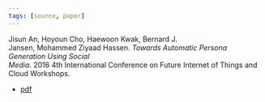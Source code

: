 ```yaml
---
tags: [source, paper]
---
```


Jisun An, Hoyoun Cho, Haewoon Kwak, Bernard J.  
Jansen, Mohammed Ziyaad Hassen. _Towards Automatic Persona Generation Using Social  
Media_. 2016 4th International Conference on Future Internet of Things and Cloud Workshops.

- [pdf](http://www.bernardjjansen.com/uploads/2/4/1/8/24188166/jansen_personas_2016.pdf)